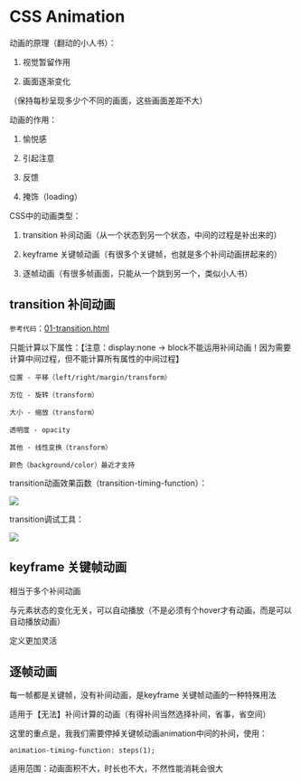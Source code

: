 # CSS Animation

动画的原理（翻动的小人书）：

1. 视觉暂留作用

2. 画面逐渐变化

（保持每秒呈现多少个不同的画面，这些画面差距不大）

动画的作用：

1. 愉悦感

2. 引起注意

3. 反馈

4. 掩饰（loading）

CSS中的动画类型：

1. transition 补间动画（从一个状态到另一个状态，中间的过程是补出来的）

2. keyframe 关键帧动画（有很多个关键帧，也就是多个补间动画拼起来的）

3. 逐帧动画（有很多帧画面，只能从一个跳到另一个，类似小人书）

## transition 补间动画

`参考代码`：[01-transition.html](https://github.com/ScarlettKK/Learn-About-CSS-/blob/master/CSS%20Animation/01-transition.html)

只能计算以下属性：【注意：display:none -> block不能运用补间动画！因为需要计算中间过程，但不能计算所有属性的中间过程】

	位置 - 平移（left/right/margin/transform）

	方位 - 旋转（transform）

	大小 - 缩放（transform）

	透明度 - opacity

	其他 - 线性变换（transform）

	颜色（background/color）最近才支持

transition动画效果函数（transition-timing-function）：

<img src="https://img2018.cnblogs.com/blog/1147701/201905/1147701-20190514115533788-77803076.png">

transition调试工具：

<img src="https://img2018.cnblogs.com/blog/1147701/201905/1147701-20190514115540398-1481196681.png">

## keyframe 关键帧动画

相当于多个补间动画

与元素状态的变化无关，可以自动播放（不是必须有个hover才有动画，而是可以自动播放动画）

定义更加灵活

## 逐帧动画

每一帧都是关键帧，没有补间动画，是keyframe 关键帧动画的一种特殊用法

适用于【无法】补间计算的动画（有得补间当然选择补间，省事，省空间）

这里的重点是，我我们需要停掉关键帧动画animation中间的补间，使用：

	animation-timing-function: steps(1);

适用范围：动画面积不大，时长也不大，不然性能消耗会很大
